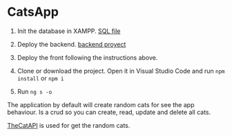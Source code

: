 # CatsApp

1. Init the database in XAMPP. [SQL file](https://github.com/jjmmarcos/catsSQL)
2. Deploy the backend. [backend proyect](https://github.com/jjmmarcos/CatsBackend)
3. Deploy the front following the instructions above.

1. Clone or download the project. Open it in Visual Studio Code and run `npm install` or `npm i`
2. Run `ng s -o`


The application by default will create random cats for see the app behaviour. Is a crud so you can create, read, update and delete all cats.

[TheCatAPI](https://developers.thecatapi.com/view-account/ylX4blBYT9FaoVd6OhvR?report=bOoHBz-8t) is used for get the random cats.

